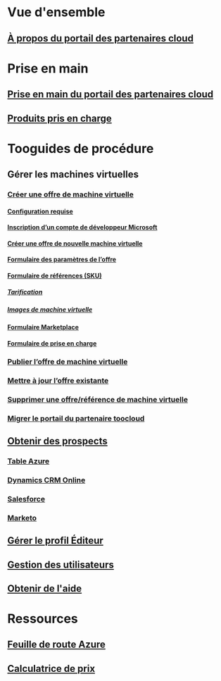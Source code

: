 # Vue d'ensemble
## [À propos du portail des partenaires cloud](./cloud-partner-portal-what-is-the-cloud-partner-portal.md)

# Prise en main
## [Prise en main du portail des partenaires cloud](./cloud-partner-portal-getting-started-with-the-cloud-partner-portal.md)
## [Produits pris en charge](./Cloud-partner-portal-products-that-can-get-published-via-portal.md)

# Tooguides de procédure
## Gérer les machines virtuelles
### [Créer une offre de machine virtuelle](../../cloud-partner-portal/cloud-partner-portal-publish-virtual-machine.md)
#### [Configuration requise](../../cloud-partner-portal/cloud-partner-portal-publish-virtual-machine.md#what-are-pre-requisites-for-publishing-a-vm)
#### [Inscription d’un compte de développeur Microsoft](../../cloud-partner-portal/cloud-partner-portal-dev-center-accounts-registration.md)
#### [Créer une offre de nouvelle machine virtuelle](../../cloud-partner-portal/cloud-partner-portal-publish-virtual-machine.md#how-to-create-a-new-vm-offer)
#### [Formulaire des paramètres de l’offre](../../cloud-partner-portal/cloud-partner-portal-publish-virtual-machine.md#how-to-fill-out-the-offer-settings-form)
#### [Formulaire de références (SKU)](../../cloud-partner-portal/cloud-partner-portal-publish-virtual-machine.md#how-to-create-skus)
##### [Tarification](../../cloud-partner-portal/cloud-partner-portal-publish-virtual-machine.md#pricing)
##### [Images de machine virtuelle](../../cloud-partner-portal/cloud-partner-portal-publish-virtual-machine.md#vm-images)
#### [Formulaire Marketplace](../../cloud-partner-portal/cloud-partner-portal-publish-virtual-machine.md#marketplace-form)
#### [Formulaire de prise en charge](../../cloud-partner-portal/cloud-partner-portal-publish-virtual-machine.md#support-form)
### [Publier l’offre de machine virtuelle](./Cloud-partner-portal-make-offer-live-on-Azure-Marketplace.md)

### [Mettre à jour l’offre existante](./cloud-partner-portal-update-existing-offer.md)
### [Supprimer une offre/référence de machine virtuelle](./cloud-partner-portal-delete-an-offer.md)
### [Migrer le portail du partenaire toocloud](./cloud-partner-portal-how-to-migrate-to-the-new-cloud-partner-portal.md)

## [Obtenir des prospects](./cloud-partner-portal-get-customer-leads.md)
### [Table Azure](../../cloud-partner-portal/cloud-partner-portal-lead-management-instructions-azure-table.md)
### [Dynamics CRM Online](../../cloud-partner-portal/cloud-partner-portal-lead-management-instructions-dynamics.md)
### [Salesforce](../../cloud-partner-portal/cloud-partner-portal-lead-management-instructions-salesforce.md)
### [Marketo](../../cloud-partner-portal/cloud-partner-portal-lead-management-instructions-marketo.md)

## [Gérer le profil Éditeur](./cloud-partner-portal-manage-publisher-profile.md)
## [Gestion des utilisateurs](./cloud-partner-portal-manage-users.md)
## [Obtenir de l'aide](./cloud-partner-portal-support-for-cloud-partner-portal.md)
# Ressources
## [Feuille de route Azure](https://azure.microsoft.com/roadmap/)
## [Calculatrice de prix](https://azure.microsoft.com/pricing/calculator/)
